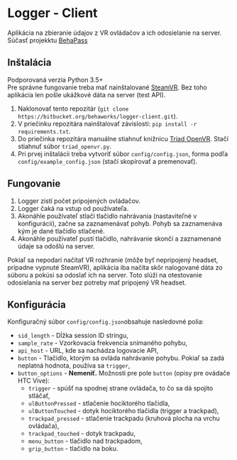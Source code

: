 # Logger - Client
Aplikácia na zbieranie údajov z VR ovládačov a ich odosielanie na server. Súčasť projekktu [BehaPass](http://labss2.fiit.stuba.sk/TeamProject/2019/team12/)

## Inštalácia
Podporovaná verzia Python 3.5+  
Pre správne fungovanie treba mať nainštalované [SteamVR](https://store.steampowered.com/app/250820/SteamVR/). Bez toho aplikácia len pošle ukážkové dáta na server (test API).  

1. Naklonovať tento repozitár (`git clone https://bitbucket.org/behaworks/logger-client.git`).  
2. V priečinku repozitára nainštalovať závislosti: `pip install -r requirements.txt`.  
3. Do priečinka repozitára manuálne stiahnuť knižnicu [Triad OpenVR](https://github.com/TriadSemi/triad_openvr). Stačí stiahnuť súbor `triad_openvr.py`.  
4. Pri prvej inštalácii treba vytvoriť súbor `config/config.json`, forma podľa `config/example_config.json` (stačí skopírovať a premenovať).

## Fungovanie
1. Logger zistí počet pripojených ovládačov.  
2. Logger čaká na vstup od používateľa.
3. Akonáhle používateľ stlačí tlačidlo nahrávania (nastaviteľné v konfigurácii), začne sa zaznamenávať pohyb. Pohyb sa zaznamenáva kým je dané tlačidlo stlačené.
4. Akonáhle používateľ pustí tlačidlo, nahrávanie skončí a zaznamenané údaje sa odošlú na server.  

Pokiaľ sa nepodarí načítať VR rozhranie (môže byť nepripojený headset, prípadne vypnuté SteamVR), aplikácia iba načíta skôr nalogované dáta zo súboru a pokúsi sa odoslať ich na server. Toto slúži na otestovanie odosielania na server bez potreby mať pripojený VR headset.

## Konfigurácia  
Konfiguračný súbor `config/config.json`obsahuje nasledovné polia:  

* `sid_length` - Dĺžka session ID stringu,  
* `sample_rate` - Vzorkovacia frekvencia snímaného pohybu,  
* `api_host` - URL, kde sa nachádza logovacie API,  
* `button` - Tlačidlo, ktorým sa ovláda nahrávanie pohybu. Pokiaľ sa zadá neplatná hodnota, používa sa `trigger`,  
* `button_options` - **Nemeniť.** Možnosti pre pole `button` (opisy pre ovádače HTC Vive):  
    * `trigger` - spúšť na spodnej strane ovládača, to čo sa dá spojito stláčať,
    * `ulButtonPressed` - stlačenie hociktorého tlačidla,  
    * `ulButtonTouched` - dotyk hociktorého tlačidla (trigger a trackpad),  
    * `trackpad_pressed` - stlačenie trackpadu (kruhová plocha na vrchu ovládača),  
    * `trackpad_touched` - dotyk trackpadu,   
    * `menu_button` - tlačidlo nad trackpadom,  
    * `grip_button` - tlačidlo na boku.